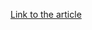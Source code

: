 [Link to the article](https://www.microsoft.com/en-us/security/blog/2025/09/25/xcsset-evolves-again-analyzing-the-latest-updates-to-xcssets-inventory/)
